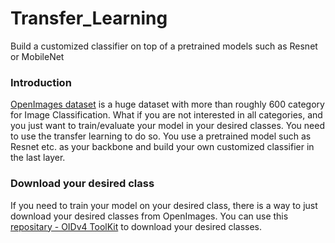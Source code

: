 # Transfer_Learning
Build a customized classifier on top of a pretrained models such as Resnet or MobileNet

### Introduction
[OpenImages dataset](https://storage.googleapis.com/openimages/web/index.html) is a huge dataset with more than roughly 600 category for Image Classification.
What if you are not interested in all categories, and you just want to train/evaluate your model in your desired classes. You need to use the transfer learning to do so. You use a pretrained model such as Resnet etc. as your backbone and build your own customized classifier in the last layer.

### Download your desired class
If you need to train your model on your desired class, there is a way to just download your desired classes from OpenImages.
You can use this [repositary - OIDv4 ToolKit](https://github.com/EscVM/OIDv4_ToolKit) to download your desired classes.

